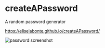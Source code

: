 # createAPassword
A random password generator

https://eliselabonte.github.io/createAPassword/

![password screenshot](assets/password-generator.jpeg)
